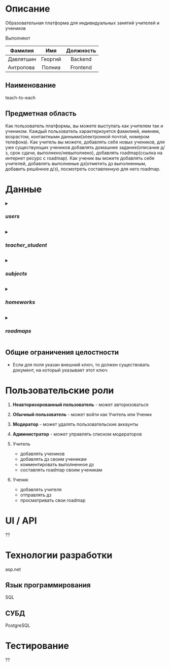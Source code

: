 # Описание
Образовательная платформа для индивидуальных занятий учителей и учеников 

  <p> 
Выполняют

|Фамилия | Имя | Должность |
| ------------------ | :---: | :-----------: | 
| Давлятшин | Георгий | Backend|
| Антропова| Полниа | Frontend| 
</p>

## Наименование
teach-to-each
## Предметная область
Как пользователь платформы, вы можете выступать как учителем так и учеником. Каждый пользователь характеризуется фамилией, именем, возрастом, контактными данными(электронной почтой, номером телефона). Как учитель вы можете, добавлять себе новых учеников, для уже существующих учеников добавлять домашнее задание(описание д/з, срок сдачи, выполнено/невыполнено), добавлять roadmap(ссылка на интернет ресурс с roadmap). Как ученик вы можете добавлять себе учителей, добавлять выполненые дз(отметить дз выполненным, добавить решённое д/з), посмотреть составленную для него roadmap.
# Данные

_<details><summary><h3>users</h3></summary>_
  <p> 
Все пользователи платформы

| Название атрибута | Тип | Ограничения | PR | Внешний ключ для |
| ------------------ | :---: | :-----------: | :--: | :----------------: |
| user_id | int64 | >0, not null|  + | teacher_student   |
| first_name| string | not null, len>0| | | |
| last_name | string | not null, len>0| | |
| age | int64 | not null| | |
| contact_data | string | | | |
</p>
</details>

_<details><summary><h3>teacher_student</h3></summary>_
  <p> 
Отнишения учитель-ученик

| Название атрибута | Тип | Ограничения | PR | Внешний ключ для |
| ------------------ | :---: | :-----------: | :--: | :----------------: |
| teacher_student_id | int64 | >0, not null|  + | homeworks, roadmaps  |
| teacher_id | int64 | >0, not null, one of the users.user_id| | | |
| student_id | int64 | >0, not null, one of the users.user_id| | |
| subject_id | int64 | >0, not null, one of the subjects.subject_id| | |
</p>
</details>

_<details><summary><h3>subjects</h3></summary>_
  <p> 
Предметы

| Название атрибута | Тип | Ограничения | PR | Внешний ключ для |
| ------------------ | :---: | :-----------: | :--: | :----------------: |
| subject_id | int64 | >0, not null|  + | teacher_student  |
| subject_name | string | not null, len>0| | | |
</p>
</details>

_<details><summary><h3>homeworks</h3></summary>_
  <p> 
Домашние задания

| Название атрибута | Тип | Ограничения | PR | Внешний ключ для |
| ------------------ | :---: | :-----------: | :--: | :----------------: |
| homework_id | int64 | >0, not null|  + |  |
| teacher_student_id | int64 | >0, not null, one of the teacher_student.teacher_student_id|  |  |
| desciption | string | not null, len>0| | | |
| deadline | date | not null, >now()| | |
| complete | bool | not null| | |
| solution | string | | | |
| comment | string | | | |
</p>
</details>

_<details><summary><h3>roadmaps</h3></summary>_
  <p> 
Предметы

| Название атрибута | Тип | Ограничения | PR | Внешний ключ для |
| ------------------ | :---: | :-----------: | :--: | :----------------: |
| roadmap_id | int64 | >0, not null|  + | |
| teacher_student_id | int64 | >0, not null, one of the teacher_student.teacher_student_id|  |  |
| url | string | not null, len>0| | | |
</p>
</details>

## Общие ограничения целостности
  - Если для поля указан внешний ключ, то должен существовать документ, на который указывает этот ключ
# Пользовательские роли
1. **Неавторизорованный пользователь** - может авторизоваться
2. **Обычный пользователь** - может войти как Учитель или Ученик
3. **Модератор** - может удалять пользовательские аккаунты
4. **Администратор** - может управлять списком модераторов

1. Учитель
    *  добавлять учеников
    *  добавлять дз своим ученикам 
    *  комментировать выполненное дз
    *  составлять roadmap своим ученикам 
2. Ученик
    *  добавлять учителя 
    *  отправлять дз
    *  просматривать свои roadmap
# UI / API 
??
# Технологии разработки
asp.net
## Язык программирования
SQL
## СУБД
PostgreSQL
# Тестирование
??
